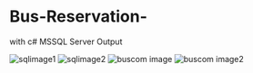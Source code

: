 # Bus-Reservation-
with c#
MSSQL Server Output

![sqlimage1](https://user-images.githubusercontent.com/39830419/50387149-6956b880-0706-11e9-851b-63bfdc86b2d7.PNG)
![sqlimage2](https://user-images.githubusercontent.com/39830419/50387158-bd619d00-0706-11e9-98ae-7cfe3516bcd3.PNG)
![buscom image](https://user-images.githubusercontent.com/39830419/50387169-1e897080-0707-11e9-909b-b9b1ea082174.PNG)
![buscom image2](https://user-images.githubusercontent.com/39830419/50387190-80e27100-0707-11e9-82f0-c041eae0d91f.PNG)
